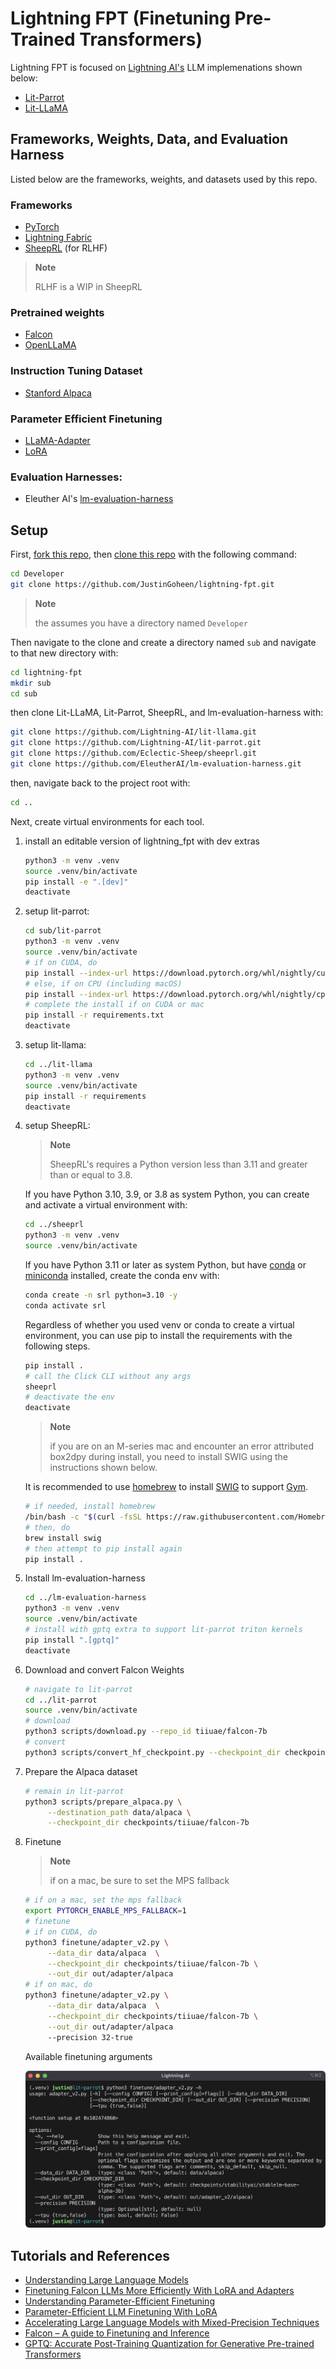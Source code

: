 # Lightning FPT (Finetuning Pre-Trained Transformers)

Lightning FPT is focused on [Lightning AI's](https://lightning.ai) LLM implemenations shown below:

- [Lit-Parrot](https://github.com/Lightning-AI/lit-parrot)
- [Lit-LLaMA](https://github.com/Lightning-AI/lit-llama)

## Frameworks, Weights, Data, and Evaluation Harness

Listed below are the frameworks, weights, and datasets used by this repo.

### Frameworks

- [PyTorch](https://pytorch.org/docs/stable/index.html)
- [Lightning Fabric](https://lightning.ai/docs/fabric/stable/)
- [SheepRL](https://github.com/Eclectic-Sheep/sheeprl) (for RLHF)

> **Note**
>
> RLHF is a WIP in SheepRL

### Pretrained weights

- [Falcon](https://huggingface.co/tiiuae/falcon-40b)
- [OpenLLaMA](https://github.com/openlm-research/open_llama)

### Instruction Tuning Dataset

- [Stanford Alpaca](https://github.com/tatsu-lab/stanford_alpaca)

### Parameter Efficient Finetuning

- [LLaMA-Adapter](https://github.com/OpenGVLab/LLaMA-Adapter)
- [LoRA](https://github.com/microsoft/LoRA)

### Evaluation Harnesses:

- Eleuther AI's [lm-evaluation-harness](https://github.com/EleutherAI/lm-evaluation-harness)

## Setup

First, [fork this repo](https://docs.github.com/en/get-started/quickstart/fork-a-repo#forking-a-repository), then [clone this repo](https://docs.github.com/en/repositories/creating-and-managing-repositories/cloning-a-repository#cloning-a-repository) with the following command:

```sh
cd Developer
git clone https://github.com/JustinGoheen/lightning-fpt.git
```

> **Note**
>
> the assumes you have a directory named `Developer`

Then navigate to the clone and create a directory named `sub` and navigate to that new directory with:

```sh
cd lightning-fpt
mkdir sub
cd sub
```

then clone Lit-LLaMA, Lit-Parrot, SheepRL, and lm-evaluation-harness with:

```sh
git clone https://github.com/Lightning-AI/lit-llama.git
git clone https://github.com/Lightning-AI/lit-parrot.git
git clone https://github.com/Eclectic-Sheep/sheeprl.git
git clone https://github.com/EleutherAI/lm-evaluation-harness.git
```

then, navigate back to the project root with:

```sh
cd ..
```

Next, create virtual environments for each tool.

1. install an editable version of lightning_fpt with dev extras

   ```sh
   python3 -m venv .venv
   source .venv/bin/activate
   pip install -e ".[dev]"
   deactivate
   ```

2. setup lit-parrot:

   ```sh
   cd sub/lit-parrot
   python3 -m venv .venv
   source .venv/bin/activate
   # if on CUDA, do
   pip install --index-url https://download.pytorch.org/whl/nightly/cu118 --pre 'torch>=2.1.0dev'
   # else, if on CPU (including macOS)
   pip install --index-url https://download.pytorch.org/whl/nightly/cpu --pre 'torch>=2.1.0dev'
   # complete the install if on CUDA or mac
   pip install -r requirements.txt
   deactivate
   ```

3. setup lit-llama:

   ```sh
   cd ../lit-llama
   python3 -m venv .venv
   source .venv/bin/activate
   pip install -r requirements
   deactivate
   ```

4. setup SheepRL:

   > **Note**
   >
   > SheepRL's requires a Python version less than 3.11 and greater than or equal to 3.8.

   If you have Python 3.10, 3.9, or 3.8 as system Python, you can create and activate a virtual environment with:

   ```sh
   cd ../sheeprl
   python3 -m venv .venv
   source .venv/bin/activate
   ```

   If you have Python 3.11 or later as system Python, but have [conda](https://docs.conda.io/en/latest/) or [miniconda](https://docs.conda.io/en/latest/miniconda.html) installed, create the conda env with:

   ```sh
   conda create -n srl python=3.10 -y
   conda activate srl
   ```

   Regardless of whether you used venv or conda to create a virtual environment, you can use pip to install the requirements with the following steps.

   ```sh
   pip install .
   # call the Click CLI without any args
   sheeprl
   # deactivate the env
   deactivate
   ```

   > **Note**
   >
   > if you are on an M-series mac and encounter an error attributed box2dpy during install, you need to install SWIG using the instructions shown below.

   It is recommended to use [homebrew](https://brew.sh/) to install [SWIG](https://formulae.brew.sh/formula/swig) to support [Gym](https://github.com/openai/gym).

   ```sh
   # if needed, install homebrew
   /bin/bash -c "$(curl -fsSL https://raw.githubusercontent.com/Homebrew/install/HEAD/install.sh)"
   # then, do
   brew install swig
   # then attempt to pip install again
   pip install .
   ```

5. Install lm-evaluation-harness

   ```sh
   cd ../lm-evaluation-harness
   python3 -m venv .venv
   source .venv/bin/activate
   # install with gptq extra to support lit-parrot triton kernels
   pip install ".[gptq]"
   deactivate
   ```

6. Download and convert Falcon Weights

   ```sh
   # navigate to lit-parrot
   cd ../lit-parrot
   source .venv/bin/activate
   # download
   python3 scripts/download.py --repo_id tiiuae/falcon-7b
   # convert
   python3 scripts/convert_hf_checkpoint.py --checkpoint_dir checkpoints/tiiuae/falcon-7b
   ```

7. Prepare the Alpaca dataset

   ```sh
   # remain in lit-parrot
   python3 scripts/prepare_alpaca.py \
        --destination_path data/alpaca \
        --checkpoint_dir checkpoints/tiiuae/falcon-7b
   ```

8. Finetune

   > **Note**
   >
   > if on a mac, be sure to set the MPS fallback

   ```sh
   # if on a mac, set the mps fallback
   export PYTORCH_ENABLE_MPS_FALLBACK=1
   # finetune
   # if on CUDA, do
   python3 finetune/adapter_v2.py \
        --data_dir data/alpaca  \
        --checkpoint_dir checkpoints/tiiuae/falcon-7b \
        --out_dir out/adapter/alpaca
   # if on mac, do
   python3 finetune/adapter_v2.py \
        --data_dir data/alpaca  \
        --checkpoint_dir checkpoints/tiiuae/falcon-7b \
        --out_dir out/adapter/alpaca
        --precision 32-true
   ```

   Available finetuning arguments

   ![](docs/parrot-help.png)

## Tutorials and References

- [Understanding Large Language Models](https://magazine.sebastianraschka.com/p/understanding-large-language-models)
- [Finetuning Falcon LLMs More Efficiently With LoRA and Adapters](https://lightning.ai/pages/community/finetuning-falcon-efficiently/)
- [Understanding Parameter-Efficient Finetuning](https://lightning.ai/pages/community/article/understanding-llama-adapters/)
- [Parameter-Efficient LLM Finetuning With LoRA](https://lightning.ai/pages/community/tutorial/lora-llm/)
- [Accelerating Large Language Models with Mixed-Precision Techniques](https://lightning.ai/pages/community/tutorial/accelerating-large-language-models-with-mixed-precision-techniques/)
- [Falcon – A guide to Finetuning and Inference](https://lightning.ai/pages/blog/falcon-a-guide-to-finetune-and-inference/)
- [GPTQ: Accurate Post-Training Quantization for Generative Pre-trained Transformers](https://arxiv.org/abs/2210.17323)

